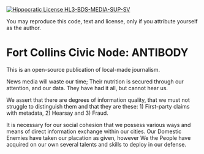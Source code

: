[![Hippocratic License HL3-BDS-MEDIA-SUP-SV](https://img.shields.io/static/v1?label=Hippocratic%20License&message=HL3-BDS-MEDIA-SUP-SV&labelColor=5e2751&color=2a6a65)](https://firstdonoharm.dev/version/3/0/bds-media-sup-sv.html)

You may reproduce this code, text and license, only if you attribute yourself as the author.

# Fort Collins Civic Node: ANTIBODY

This is an open-source publication of local-made journalism.

News media will waste our time; Their nutrition is secured through our attention, and our data. They have had it all, but cannot hear us.

We assert that there are degrees of information quality, that we must not struggle to distinguish them and that they are these: 1) First-party claims with metadata, 2) Hearsay and 3) Fraud.

It is necessary for our social cohesion that we possess various ways and means of direct information exchange within our cities. Our Domestic Enemies have taken our placation as given, however We the People have acquired on our own several talents and skills to deploy in our defense.
